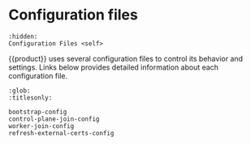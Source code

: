 # Configuration files

```{toctree}
:hidden:
Configuration Files <self>
```

{{product}} uses several configuration files to control its behavior and
settings. Links below provides detailed information about each configuration
file.

```{toctree}
:glob:
:titlesonly:

bootstrap-config
control-plane-join-config
worker-join-config
refresh-external-certs-config
```
